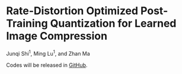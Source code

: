 # Rate-Distortion Optimized Post-Training Quantization for Learned Image Compression
Junqi Shi<sup>1</sup>, Ming Lu<sup>1</sup>, and Zhan Ma

Codes will be released in [GitHub](https://github.com/Eric-qi/RDO-PTQ).
